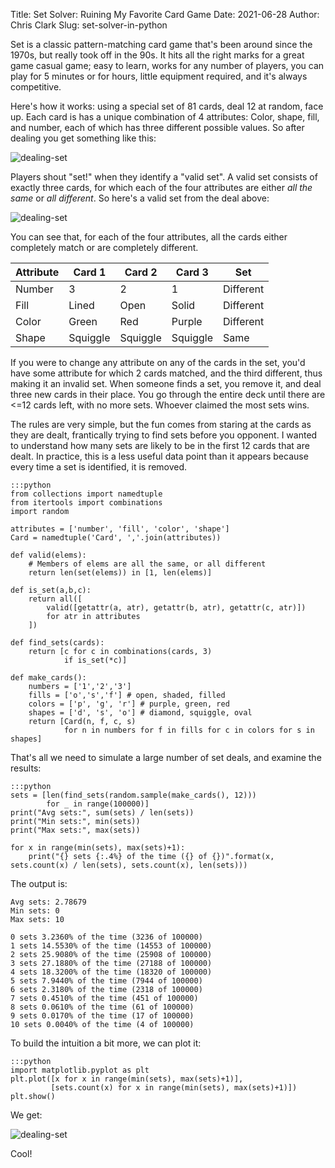 Title: Set Solver: Ruining My Favorite Card Game
Date: 2021-06-28
Author: Chris Clark
Slug: set-solver-in-python

Set is a classic pattern-matching card game that's been around since the 1970s, but really took off in the 90s. It hits all the right marks for a great game casual game; easy to learn, works for any number of players, you can play for 5 minutes or for hours, little equipment required, and it's always competitive.

Here's how it works: using a special set of 81 cards, deal 12 at random, face up. Each card is has a unique combination of 4 attributes: Color, shape, fill, and number, each of which has three different possible values. So after dealing you get something like this:

![dealing-set]({static}/images/set.png)

Players shout "set!" when they identify a "valid set". A valid set consists of exactly three cards, for which each of the four attributes are either *all the same* or *all different*. So here's a valid set from the deal above:

![dealing-set]({static}/images/valid-set.png)

You can see that, for each of the four attributes, all the cards either completely match or are completely different.

| Attribute | Card 1   | Card 2   | Card 3   | Set       |
|-----------|----------|----------|----------|-----------|
| Number    | 3        | 2        | 1        | Different |
| Fill      | Lined    | Open     | Solid    | Different |
| Color     | Green    | Red      | Purple   | Different |
| Shape     | Squiggle | Squiggle | Squiggle | Same      |


If you were to change any attribute on any of the cards in the set, you'd have some attribute for which 2 cards matched, and the third different, thus making it an invalid set. When someone finds a set, you remove it, and deal three new cards in their place. You go through the entire deck until there are <=12 cards left, with no more sets. Whoever claimed the most sets wins.

The rules are very simple, but the fun comes from staring at the cards as they are dealt, frantically trying to find sets before you opponent. I wanted to understand how many sets are likely to be in the first 12 cards that are dealt. In practice, this is a less useful data point than it appears because every time a set is identified, it is removed.

    :::python
    from collections import namedtuple
    from itertools import combinations
    import random

    attributes = ['number', 'fill', 'color', 'shape']
    Card = namedtuple('Card', ','.join(attributes))

    def valid(elems):
        # Members of elems are all the same, or all different
        return len(set(elems)) in [1, len(elems)]

    def is_set(a,b,c):
        return all([
            valid([getattr(a, atr), getattr(b, atr), getattr(c, atr)])
            for atr in attributes
        ])

    def find_sets(cards):
        return [c for c in combinations(cards, 3)
                if is_set(*c)]

    def make_cards():
        numbers = ['1','2','3']
        fills = ['o','s','f'] # open, shaded, filled
        colors = ['p', 'g', 'r'] # purple, green, red
        shapes = ['d', 's', 'o'] # diamond, squiggle, oval
        return [Card(n, f, c, s)
                for n in numbers for f in fills for c in colors for s in shapes]

That's all we need to simulate a large number of set deals, and examine the results:

    :::python
    sets = [len(find_sets(random.sample(make_cards(), 12)))
            for _ in range(100000)]
    print("Avg sets:", sum(sets) / len(sets))
    print("Min sets:", min(sets))
    print("Max sets:", max(sets))

    for x in range(min(sets), max(sets)+1):
        print("{} sets {:.4%} of the time ({} of {})".format(x, sets.count(x) / len(sets), sets.count(x), len(sets)))

The output is:

    Avg sets: 2.78679
    Min sets: 0
    Max sets: 10

    0 sets 3.2360% of the time (3236 of 100000)
    1 sets 14.5530% of the time (14553 of 100000)
    2 sets 25.9080% of the time (25908 of 100000)
    3 sets 27.1880% of the time (27188 of 100000)
    4 sets 18.3200% of the time (18320 of 100000)
    5 sets 7.9440% of the time (7944 of 100000)
    6 sets 2.3180% of the time (2318 of 100000)
    7 sets 0.4510% of the time (451 of 100000)
    8 sets 0.0610% of the time (61 of 100000)
    9 sets 0.0170% of the time (17 of 100000)
    10 sets 0.0040% of the time (4 of 100000)

To build the intuition a bit more, we can plot it:

    :::python
    import matplotlib.pyplot as plt
    plt.plot([x for x in range(min(sets), max(sets)+1)],
             [sets.count(x) for x in range(min(sets), max(sets)+1)])
    plt.show()

We get:

![dealing-set]({static}/images/set-stats.png)

Cool!
